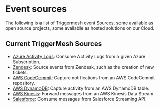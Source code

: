 # Event sources

The following is a list of Triggermesh event Sources, some available as open source projects, some available as hosted solutions on our Cloud.

## Current TriggerMesh Sources

* [Azure Activity Logs](./azureactivitylogs.md): Consume Activity Logs from a given Azure Subscription.
* [Zendesk](./zendesk.md): Source events from Zendesk, such as the creation of new tickets.
* [AWS CodeCommit](./awscodecommit.md): Capture notifications from an AWS CodeCommit repository.
* [AWS DynamoDB](./awsdynamodb.md): Capture activity from an AWS DynamoDB table.
* [AWS Kinesis](./awskinesis.md): Forward messages from an AWS Kinesis Data Stream.
* [Salesforce](./salesforce.md): Consume messages from Salesforce Streaming API.

<!--
* [Azure Storage](./azurestorage.md):
* [Azure Storage Queue](./azurestoragequeue.md):
* [Google Fire Store](./googlefirestore.md):
* [Google Pub Sub](./googlepubsub.md):
* [IBM MQ](./mq.md):
* [Solace AMQP](./solace.md):
* [Solace MQTT](./solacemqtt.md):
-->
